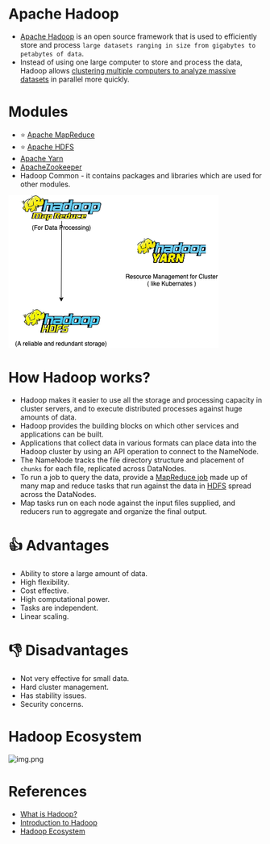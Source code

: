 # Apache Hadoop
- [Apache Hadoop](https://hadoop.apache.org/) is an open source framework that is used to efficiently store and process `large datasets ranging in size from gigabytes to petabytes of data`. 
- Instead of using one large computer to store and process the data, Hadoop allows [clustering multiple computers to analyze massive datasets](../../../0_SystemGlossaries/Scalability/ServersCluster.md) in parallel more quickly.

# Modules
- :star: [Apache MapReduce](../MapReduce.md)
- :star: [Apache HDFS](ApacheHDFS.md)
- [Apache Yarn](../../../6a_ContainerOrchestrationServices/ApacheYarn.md)
- [ApacheZookeeper](../../../6b_ClusterCoordinationService/ApacheZookeeper.md)
- Hadoop Common - it contains packages and libraries which are used for other modules.

![img.png](assests/HadoopStack.drawio.png)

# How Hadoop works?
- Hadoop makes it easier to use all the storage and processing capacity in cluster servers, and to execute distributed processes against huge amounts of data. 
- Hadoop provides the building blocks on which other services and applications can be built.
- Applications that collect data in various formats can place data into the Hadoop cluster by using an API operation to connect to the NameNode. 
- The NameNode tracks the file directory structure and placement of `chunks` for each file, replicated across DataNodes. 
- To run a job to query the data, provide a [MapReduce job](../MapReduce.md) made up of many map and reduce tasks that run against the data in [HDFS](ApacheHDFS.md) spread across the DataNodes.
- Map tasks run on each node against the input files supplied, and reducers run to aggregate and organize the final output.

# :thumbsup: Advantages
- Ability to store a large amount of data. 
- High flexibility.
- Cost effective.
- High computational power.
- Tasks are independent.
- Linear scaling.

# :thumbsdown: Disadvantages
- Not very effective for small data.
- Hard cluster management.
- Has stability issues.
- Security concerns.

# Hadoop Ecosystem

![img.png](https://media.geeksforgeeks.org/wp-content/cdn-uploads/HadoopEcosystem-min.png)

# References
- [What is Hadoop?](https://aws.amazon.com/emr/details/hadoop/what-is-hadoop/)
- [Introduction to Hadoop](https://www.geeksforgeeks.org/hadoop-an-introduction/)
- [Hadoop Ecosystem](https://www.geeksforgeeks.org/hadoop-ecosystem/)